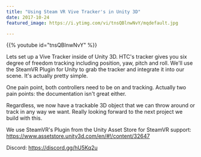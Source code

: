 ```yaml
---
title: "Using Steam VR Vive Tracker's in Unity 3D"
date: 2017-10-24
featured_image: https://i.ytimg.com/vi/tnsQBlnwNvY/mqdefault.jpg

---
```


{{% youtube id="tnsQBlnwNvY" %}}

Lets set up a Vive Tracker inside of Unity 3D. HTC's tracker gives you six degree of freedom tracking including position, yaw, pitch and roll. We'll use the SteamVR Plugin for Unity to grab the tracker and integrate it into our scene. It's actually pretty simple.

One pain point, both controllers need to be on and tracking. Actually two pain points: the documentation isn't great either.

Regardless, we now have a trackable 3D object that we can throw around or track in any way we want. Really looking forward to the next project we build with this.

We use SteamVR's Plugin from the Unity Asset Store for SteamVR support: https://www.assetstore.unity3d.com/en/#!/content/32647

Discord: https://discord.gg/hU5Kq2u